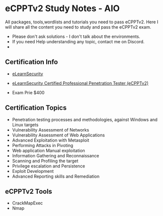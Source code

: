 # eCPPTv2 Study Notes - AIO
All packages, tools,wordlists and tutorials you need to pass eCPPTv2.
Here I will share all the content you need to study and pass the eCPPTv2 exam.

- Please don't ask solutions - I don't talk about the environments.
- If you need Help understanding any topic, contact me on Discord.
- 

## Certification Info

- [eLearnSecurity](https://elearnsecurity.com/product/ecpptv2-certification/)
- [eLearnSecurity Certified Professional Penetration Tester (eCPPTv2)](https://elearnsecurity.com/product/ecpptv2-certification/)

- Exam Prie $400

## Certification Topics

- Penetration testing processes and methodologies, against Windows and Linux targets
- Vulnerability Assessment of Networks
- Vulnerability Assessment of Web Applications
- Advanced Exploitation with Metasploit
- Performing Attacks in Pivoting
- Web application Manual exploitation
- Information Gathering and Reconnaissance
- Scanning and Profiling the target
- Privilege escalation and Persistence
- Exploit Development
- Advanced Reporting skills and Remediation


## eCPPTv2 Tools

- CrackMapExec
- Nmap
